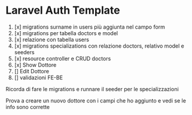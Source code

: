 # Laravel Auth Template

1. [x] migrations surname in users più aggiunta nel campo form
2. [x] migrations per tabella doctors e model
3. [x] relazione con tabella users
4. [x] migrations specializations con relazione doctors, relativo model e seeders
5. [x] resource controller e CRUD doctors
6. [x] Show Dottore
7. [] Edit Dottore
8. [] validazioni FE-BE

Ricorda di fare le migrations e runnare il seeder per le specializzazioni

Prova a creare un nuovo dottore con i campi che ho aggiunto e vedi se le info sono corrette
